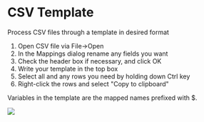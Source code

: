 CSV Template
===

Process CSV files through a template in desired format

1) Open CSV file via File->Open  
2) In the Mappings dialog rename any fields you want  
3) Check the header box if necessary, and click OK  
4) Write your template in the top box  
5) Select all and any rows you need by holding down Ctrl key  
6) Right-click the rows and select "Copy to clipboard"  

Variables in the template are the mapped names prefixed with $.

<img src="http://i.imgur.com/X8GEJXe.png"> 
